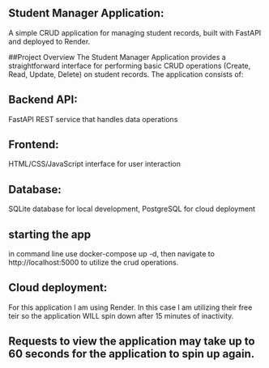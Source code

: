 ## Student Manager Application:

A simple CRUD application for managing student records, built with FastAPI and deployed to Render.

##Project Overview
The Student Manager Application provides a straightforward interface for performing basic CRUD operations (Create, Read, Update, Delete) on student records. The application consists of:

## Backend API:

FastAPI REST service that handles data operations

## Frontend:

HTML/CSS/JavaScript interface for user interaction

## Database:

SQLite database for local development, PostgreSQL for cloud deployment

## starting the app

in command line use docker-compose up -d, then navigate to http://localhost:5000 to utilize the crud operations.

## Cloud deployment:

For this application I am using Render. In this case I am utilizing their free teir so the application WILL spin down after 15 minutes of inactivity.

## Requests to view the application may take up to 60 seconds for the application to spin up again.
